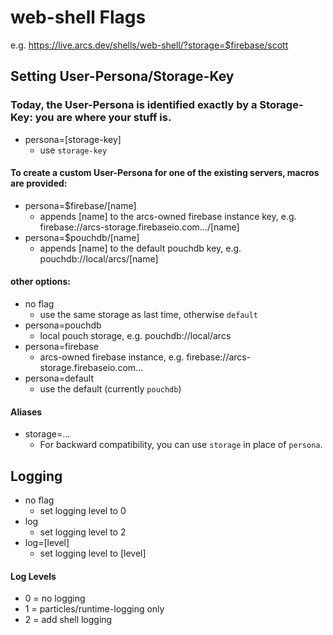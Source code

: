# web-shell Flags

e.g. https://live.arcs.dev/shells/web-shell/?storage=$firebase/scott

## Setting User-Persona/Storage-Key

### Today, the User-Persona is identified exactly by a Storage-Key: you are where your stuff is.

* persona=[storage-key]
  * use `storage-key`

#### To create a custom User-Persona for one of the existing servers, macros are provided:

* persona=$firebase/[name]
  * appends [name] to the arcs-owned firebase instance key, e.g. firebase://arcs-storage.firebaseio.com.../[name]
* persona=$pouchdb/[name]
  * appends [name] to the default pouchdb key, e.g. pouchdb://local/arcs/[name]

#### other options:

* no flag
  * use the same storage as last time, otherwise `default`
* persona=pouchdb
  * local pouch storage, e.g. pouchdb://local/arcs
* persona=firebase
  * arcs-owned firebase instance, e.g. firebase://arcs-storage.firebaseio.com...
* persona=default
  * use the default (currently `pouchdb`)

#### Aliases

* storage=...
  * For backward compatibility, you can use `storage` in place of `persona`.

## Logging

* no flag
  * set logging level to 0
* log
  * set logging level to 2
* log=[level]
  * set logging level to [level]

#### Log Levels

* 0 = no logging
* 1 = particles/runtime-logging only
* 2 = add shell logging
